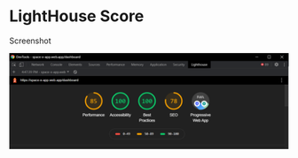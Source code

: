 # LightHouse Score
   Screenshot
   
   
   ![Lighthouse score](https://github.com/3Anish/sapient_assignment/blob/master/LightHouse%20score.PNG)
